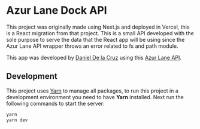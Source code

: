 # Azur Lane Dock API

 This project was originally made using Next.js and deployed in Vercel, this is a React migration from that project. This is a small API developed with the sole purpose to serve the data that the React app will be using since the Azur Lane API wrapper throws an error related to fs and path module.

This app was developed by [Daniel De la Cruz](https://danieldelagavarain-dev.vercel.app/) using this [Azur Lane API](https://github.com/AzurAPI/azurapi-js#readme).

## Development

This project uses [Yarn](https://yarnpkg.com/) to manage all packages, to run this project in a development environment you need to have __Yarn__ installed. Next run the following commands to start the server:
```bash
yarn
yarn dev
```
